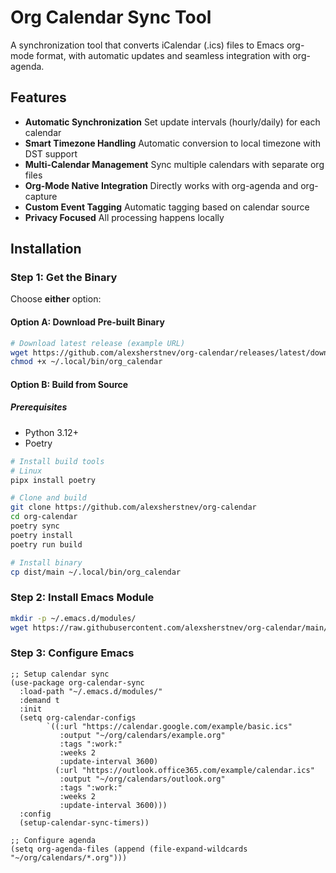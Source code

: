 # Org Calendar Sync Tool

A synchronization tool that converts iCalendar (.ics) files to Emacs org-mode format, with automatic updates and seamless integration with org-agenda.

## Features

- **Automatic Synchronization**
  Set update intervals (hourly/daily) for each calendar
- **Smart Timezone Handling**
  Automatic conversion to local timezone with DST support
- **Multi-Calendar Management**
  Sync multiple calendars with separate org files
- **Org-Mode Native Integration**
  Directly works with org-agenda and org-capture
- **Custom Event Tagging**
  Automatic tagging based on calendar source
- **Privacy Focused**
  All processing happens locally

## Installation

### Step 1: Get the Binary

Choose **either** option:

#### Option A: Download Pre-built Binary
``` bash
# Download latest release (example URL)
wget https://github.com/alexsherstnev/org-calendar/releases/latest/download/org_calendar -O ~/.local/bin/org_calendar
chmod +x ~/.local/bin/org_calendar
```

#### Option B: Build from Source

##### Prerequisites

- Python 3.12+
- Poetry

``` bash
# Install build tools
# Linux
pipx install poetry

# Clone and build
git clone https://github.com/alexsherstnev/org-calendar
cd org-calendar
poetry sync
poetry install
poetry run build

# Install binary
cp dist/main ~/.local/bin/org_calendar
```

### Step 2: Install Emacs Module

``` bash
mkdir -p ~/.emacs.d/modules/
wget https://raw.githubusercontent.com/alexsherstnev/org-calendar/main/org-calendar-sync.el -O ~/.emacs.d/modules/org-calendar-sync.el
```

### Step 3: Configure Emacs

``` emacs-lisp
;; Setup calendar sync
(use-package org-calendar-sync
  :load-path "~/.emacs.d/modules/"
  :demand t
  :init
  (setq org-calendar-configs
        `((:url "https://calendar.google.com/example/basic.ics"
           :output "~/org/calendars/example.org"
           :tags ":work:"
           :weeks 2
           :update-interval 3600)
          (:url "https://outlook.office365.com/example/calendar.ics"
           :output "~/org/calendars/outlook.org"
           :tags ":work:"
           :weeks 2
           :update-interval 3600)))
  :config
  (setup-calendar-sync-timers))

;; Configure agenda
(setq org-agenda-files (append (file-expand-wildcards "~/org/calendars/*.org")))
```
